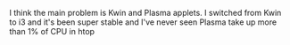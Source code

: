 I think the main problem is Kwin and Plasma applets. I switched from Kwin to i3 and it's been super stable and I've never seen Plasma take up more than 1% of CPU in htop
